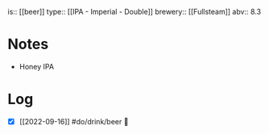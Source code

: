 is:: [[beer]]
type:: [[IPA - Imperial - Double]]
brewery:: [[Fullsteam]]
abv:: 8.3

# Notes
- Honey IPA

# Log
- [x] [[2022-09-16]] #do/drink/beer 🤞

